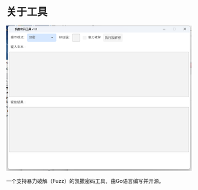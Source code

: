 # 关于工具

![image-20250428223054209](./README.assets/image-20250428223054209.png)

一个支持暴力破解（Fuzz）的凯撒密码工具，由Go语言编写并开源。